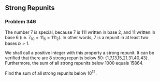 ﻿## Strong Repunits
### Problem 346

The number 7 is special, because 7 is 111 written in base 2, and 11 written in base 6 (i.e. $7_{10} = 11_6 = 111_2$). In other words, 7 is a repunit in at least two bases $b > 1$.

We shall call a positive integer with this property a strong repunit. It can be verified that there are 8 strong repunits below 50: {1,7,13,15,21,31,40,43}. Furthermore, the sum of all strong repunits below 1000 equals 15864.

Find the sum of all strong repunits below 10<sup>12</sup>.

